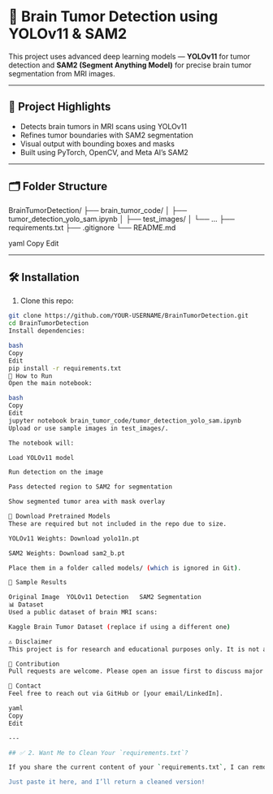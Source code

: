 # 🧠 Brain Tumor Detection using YOLOv11 & SAM2

This project uses advanced deep learning models — **YOLOv11** for tumor detection and **SAM2 (Segment Anything Model)** for precise brain tumor segmentation from MRI images.

---

## 📌 Project Highlights
- Detects brain tumors in MRI scans using YOLOv11
- Refines tumor boundaries with SAM2 segmentation
- Visual output with bounding boxes and masks
- Built using PyTorch, OpenCV, and Meta AI’s SAM2

---

## 🗂️ Folder Structure

BrainTumorDetection/ ├── brain_tumor_code/ │ ├── tumor_detection_yolo_sam.ipynb │ ├── test_images/ │ └── ... ├── requirements.txt ├── .gitignore └── README.md

yaml
Copy
Edit

---

## 🛠 Installation

1. Clone this repo:
```bash
git clone https://github.com/YOUR-USERNAME/BrainTumorDetection.git
cd BrainTumorDetection
Install dependencies:

bash
Copy
Edit
pip install -r requirements.txt
🧠 How to Run
Open the main notebook:

bash
Copy
Edit
jupyter notebook brain_tumor_code/tumor_detection_yolo_sam.ipynb
Upload or use sample images in test_images/.

The notebook will:

Load YOLOv11 model

Run detection on the image

Pass detected region to SAM2 for segmentation

Show segmented tumor area with mask overlay

🔗 Download Pretrained Models
These are required but not included in the repo due to size.

YOLOv11 Weights: Download yolo11n.pt

SAM2 Weights: Download sam2_b.pt

Place them in a folder called models/ (which is ignored in Git).

🧪 Sample Results

Original Image	YOLOv11 Detection	SAM2 Segmentation
📊 Dataset
Used a public dataset of brain MRI scans:

Kaggle Brain Tumor Dataset (replace if using a different one)

⚠️ Disclaimer
This project is for research and educational purposes only. It is not approved for clinical use.

🤝 Contribution
Pull requests are welcome. Please open an issue first to discuss major changes.

📧 Contact
Feel free to reach out via GitHub or [your email/LinkedIn].

yaml
Copy
Edit

---

## ✅ 2. Want Me to Clean Your `requirements.txt`?

If you share the current content of your `requirements.txt`, I can remove unnecessary packages like `notebook`, `ipykernel`, or those from your Anaconda environment that aren't needed for deployment.

Just paste it here, and I’ll return a cleaned version!
